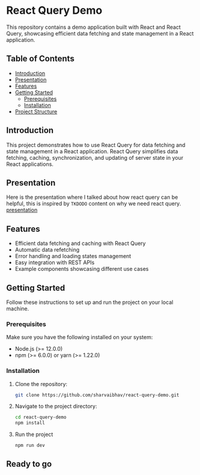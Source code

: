 # React Query Demo

This repository contains a demo application built with React and React Query, showcasing efficient data fetching and state management in a React application.

## Table of Contents

- [Introduction](#introduction)
- [Presentation](#presentation)
- [Features](#features)
- [Getting Started](#getting-started)
  - [Prerequisites](#prerequisites)
  - [Installation](#installation)
- [Project Structure](#project-structure)

## Introduction

This project demonstrates how to use React Query for data fetching and state management in a React application. React Query simplifies data fetching, caching, synchronization, and updating of server state in your React applications.

## Presentation
Here is the presentation where I talked about how react query can be helpful, this is inspired by `TKDODO` content on why we need react query.
[presentation](presentation.md)

## Features

- Efficient data fetching and caching with React Query
- Automatic data refetching
- Error handling and loading states management
- Easy integration with REST APIs
- Example components showcasing different use cases

## Getting Started

Follow these instructions to set up and run the project on your local machine.

### Prerequisites

Make sure you have the following installed on your system:

- Node.js (>= 12.0.0)
- npm (>= 6.0.0) or yarn (>= 1.22.0)

### Installation

1. Clone the repository:

   ```bash
   git clone https://github.com/sharvaibhav/react-query-demo.git
   ```

2. Navigate to the project directory:

    ```bash
    cd react-query-demo
    npm install
    ```

3. Run the project
    ```bash
    npm run dev
    ```

  ## Ready to go


